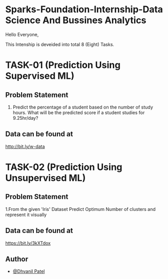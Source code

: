 # Sparks-Foundation-Internship-Data Science And Bussines Analytics
Hello Everyone,

This Intenship is deveided into total 8 (Eight) Tasks.

# TASK-01 (Prediction Using Supervised ML)
## Problem Statement
1. Predict the percentage of a student based on the number of study hours. What will be the predicted score if a student studies for 9.25hr/day?

## Data can be found at
http://bit.ly/w-data

# TASK-02 (Prediction Using Unsupervised ML)
## Problem Statement
1.From the given 'Iris' Dataset  Predict Optimum Number of clusters and represent it visually

## Data can be found at
https://bit.ly/3kXTdox

## Author
- [@Dhvanil Patel](https://github.com/DhvanilPatel2301)
